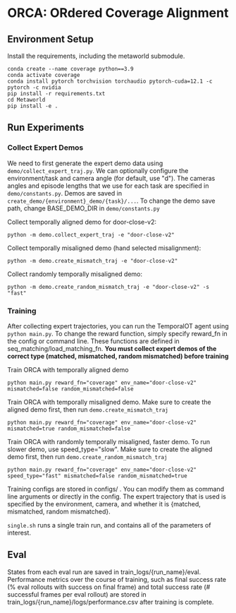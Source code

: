 # ORCA: ORdered Coverage Alignment

## Environment Setup

Install the requirements, including the metaworld submodule.

```shell
conda create --name coverage python==3.9
conda activate coverage
conda install pytorch torchvision torchaudio pytorch-cuda=12.1 -c pytorch -c nvidia
pip install -r requirements.txt
cd Metaworld
pip install -e .
```

## Run Experiments

### Collect Expert Demos

We need to first generate the expert demo data using `demo/collect_expert_traj.py`. We can optionally configure the environment/task and camera angle (for default, use "d"). The cameras angles and episode lengths that we use for each task are specified in `demo/constants.py`. Demos are saved in `create_demo/{environment}_demo/{task}/...`. To change the demo save path, change BASE_DEMO_DIR in `demo/constants.py`


Collect temporally aligned demo for door-close-v2:
```shell
python -m demo.collect_expert_traj -e "door-close-v2"
```
Collect temporally misaligned demo (hand selected misalignment):
```shell
python -m demo.create_mismatch_traj -e "door-close-v2"
```
Collect randomly temporally misaligned demo:
```shell
python -m demo.create_random_mismatch_traj -e "door-close-v2" -s "fast"
```

### Training

After collecting expert trajectories, you can run the TemporalOT agent using `python main.py`. To change the reward function, simply specify reward_fn in the config or command line. These functions are defined in seq_matching/load_matching_fn. **You must collect expert demos of the correct type (matched, mismatched, random mismatched) before training**

Train ORCA with temporally aligned demo
```shell
python main.py reward_fn="coverage" env_name="door-close-v2" mismatched=false random_mismatched=false
```
Train ORCA with temporally misaligned demo. Make sure to create the aligned demo first, then run `demo.create_mismatch_traj`
```shell
python main.py reward_fn="coverage" env_name="door-close-v2" mismatched=true random_mismatched=false
```
Train ORCA with randomly temporally misaligned, faster demo. To run slower demo, use speed_type="slow". Make sure to create the aligned demo first, then run `demo.create_random_mismatch_traj`
```shell
python main.py reward_fn="coverage" env_name="door-close-v2" speed_type="fast" mismatched=false random_mismatched=true
```

Training configs are stored in configs/ . You can modify them as command line arguments or directly in the config. The expert trajectory that is used is specified by the environment, camera, and whether it is {matched, mismatched, random mismatched}. 


`single.sh` runs a single train run, and contains all of the parameters of interest.

## Eval

States from each eval run are saved in train_logs/{run_name}/eval. Performance metrics over the course of training, such as final success rate (% eval rollouts with success on final frame) and total success rate (# successful frames per eval rollout) are stored in train_logs/{run_name}/logs/performance.csv after training is complete.